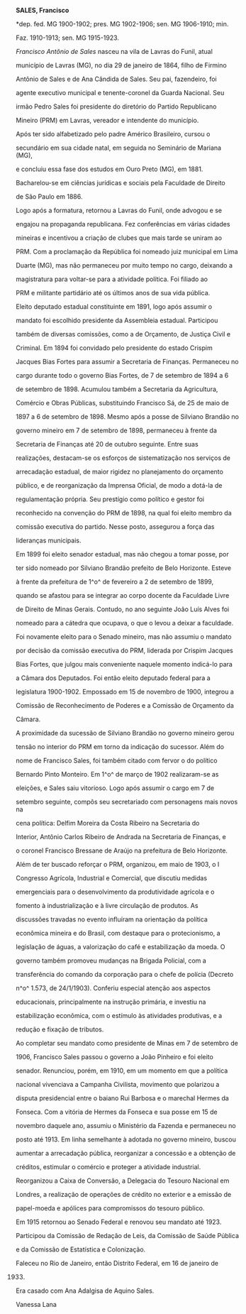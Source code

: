 **SALES, Francisco**



\*dep. fed. MG 1900-1902; pres. MG 1902-1906; sen. MG 1906-1910; min.

Faz. 1910-1913; sen. MG 1915-1923.



*Francisco Antônio de Sales* nasceu na vila de Lavras do Funil, atual

município de Lavras (MG), no dia 29 de janeiro de 1864, filho de Firmino

Antônio de Sales e de Ana Cândida de Sales. Seu pai, fazendeiro, foi

agente executivo municipal e tenente-coronel da Guarda Nacional. Seu

irmão Pedro Sales foi presidente do diretório do Partido Republicano

Mineiro (PRM) em Lavras, vereador e intendente do município.



Após ter sido alfabetizado pelo padre Américo Brasileiro, cursou o

secundário em sua cidade natal, em seguida no Seminário de Mariana (MG),

e concluiu essa fase dos estudos em Ouro Preto (MG), em 1881.

Bacharelou-se em ciências jurídicas e sociais pela Faculdade de Direito

de São Paulo em 1886.



Logo após a formatura, retornou a Lavras do Funil, onde advogou e se

engajou na propaganda republicana. Fez conferências em várias cidades

mineiras e incentivou a criação de clubes que mais tarde se uniram ao

PRM. Com a proclamação da República foi nomeado juiz municipal em Lima

Duarte (MG), mas não permaneceu por muito tempo no cargo, deixando a

magistratura para voltar-se para a atividade política. Foi filiado ao

PRM e militante partidário até os últimos anos de sua vida pública.



Eleito deputado estadual constituinte em 1891, logo após assumir o

mandato foi escolhido presidente da Assembleia estadual. Participou

também de diversas comissões, como a de Orçamento, de Justiça Civil e

Criminal. Em 1894 foi convidado pelo presidente do estado Crispim

Jacques Bias Fortes para assumir a Secretaria de Finanças. Permaneceu no

cargo durante todo o governo Bias Fortes, de 7 de setembro de 1894 a 6

de setembro de 1898. Acumulou também a Secretaria da Agricultura,

Comércio e Obras Públicas, substituindo Francisco Sá, de 25 de maio de

1897 a 6 de setembro de 1898. Mesmo após a posse de Silviano Brandão no

governo mineiro em 7 de setembro de 1898, permaneceu à frente da

Secretaria de Finanças até 20 de outubro seguinte. Entre suas

realizações, destacam-se os esforços de sistematização nos serviços de

arrecadação estadual, de maior rigidez no planejamento do orçamento

público, e de reorganização da Imprensa Oficial, de modo a dotá-la de

regulamentação própria. Seu prestígio como político e gestor foi

reconhecido na convenção do PRM de 1898, na qual foi eleito membro da

comissão executiva do partido. Nesse posto, assegurou a força das

lideranças municipais.



Em 1899 foi eleito senador estadual, mas não chegou a tomar posse, por

ter sido nomeado por Silviano Brandão prefeito de Belo Horizonte. Esteve

à frente da prefeitura de 1^o^ de fevereiro a 2 de setembro de 1899,

quando se afastou para se integrar ao corpo docente da Faculdade Livre

de Direito de Minas Gerais. Contudo, no ano seguinte João Luís Alves foi

nomeado para a cátedra que ocupava, o que o levou a deixar a faculdade.

Foi novamente eleito para o Senado mineiro, mas não assumiu o mandato

por decisão da comissão executiva do PRM, liderada por Crispim Jacques

Bias Fortes, que julgou mais conveniente naquele momento indicá-lo para

a Câmara dos Deputados. Foi então eleito deputado federal para a

legislatura 1900-1902. Empossado em 15 de novembro de 1900, integrou a

Comissão de Reconhecimento de Poderes e a Comissão de Orçamento da

Câmara.



A proximidade da sucessão de Silviano Brandão no governo mineiro gerou

tensão no interior do PRM em torno da indicação do sucessor. Além do

nome de Francisco Sales, foi também citado com fervor o do político

Bernardo Pinto Monteiro. Em 1^o^ de março de 1902 realizaram-se as

eleições, e Sales saiu vitorioso. Logo após assumir o cargo em 7 de

setembro seguinte, compôs seu secretariado com personagens mais novos na

cena política: Delfim Moreira da Costa Ribeiro na Secretaria do

Interior, Antônio Carlos Ribeiro de Andrada na Secretaria de Finanças, e

o coronel Francisco Bressane de Araújo na prefeitura de Belo Horizonte.

Além de ter buscado reforçar o PRM, organizou, em maio de 1903, o I

Congresso Agrícola, Industrial e Comercial, que discutiu medidas

emergenciais para o desenvolvimento da produtividade agrícola e o

fomento à industrialização e à livre circulação de produtos. As

discussões travadas no evento influíram na orientação da política

econômica mineira e do Brasil, com destaque para o protecionismo, a

legislação de águas, a valorização do café e estabilização da moeda. O

governo também promoveu mudanças na Brigada Policial, com a

transferência do comando da corporação para o chefe de polícia (Decreto

n^o^ 1.573, de 24/1/1903). Conferiu especial atenção aos aspectos

educacionais, principalmente na instrução primária, e investiu na

estabilização econômica, com o estímulo às atividades produtivas, e a

redução e fixação de tributos.



Ao completar seu mandato como presidente de Minas em 7 de setembro de

1906, Francisco Sales passou o governo a João Pinheiro e foi eleito

senador. Renunciou, porém, em 1910, em um momento em que a política

nacional vivenciava a Campanha Civilista, movimento que polarizou a

disputa presidencial entre o baiano Rui Barbosa e o marechal Hermes da

Fonseca. Com a vitória de Hermes da Fonseca e sua posse em 15 de

novembro daquele ano, assumiu o Ministério da Fazenda e permaneceu no

posto até 1913. Em linha semelhante à adotada no governo mineiro, buscou

aumentar a arrecadação pública, reorganizar a concessão e a obtenção de

créditos, estimular o comércio e proteger a atividade industrial.

Reorganizou a Caixa de Conversão, a Delegacia do Tesouro Nacional em

Londres, a realização de operações de crédito no exterior e a emissão de

papel-moeda e apólices para compromissos do tesouro público.



Em 1915 retornou ao Senado Federal e renovou seu mandato até 1923.

Participou da Comissão de Redação de Leis, da Comissão de Saúde Pública

e da Comissão de Estatística e Colonização.



Faleceu no Rio de Janeiro, então Distrito Federal, em 16 de janeiro de

1933.



Era casado com Ana Adalgisa de Aquino Sales.



Vanessa Lana




